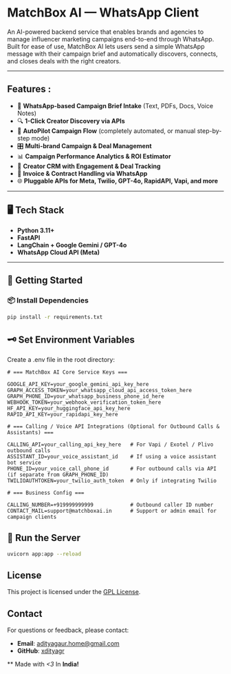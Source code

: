 # MatchBox AI — WhatsApp Client

An AI-powered backend service that enables brands and agencies to manage influencer marketing campaigns end-to-end through WhatsApp.  
Built for ease of use, MatchBox AI lets users send a simple WhatsApp message with their campaign brief and automatically discovers, connects, and closes deals with the right creators.

---

## Features : 

- 📩 **WhatsApp-based Campaign Brief Intake** (Text, PDFs, Docs, Voice Notes)
- 🔍 **1-Click Creator Discovery via APIs**
- 🤖 **AutoPilot Campaign Flow** (completely automated, or manual step-by-step mode)
- 🎛️ **Multi-brand Campaign & Deal Management**
- 📊 **Campaign Performance Analytics & ROI Estimator**
- 📝 **Creator CRM with Engagement & Deal Tracking**
- 📄 **Invoice & Contract Handling via WhatsApp**
- 🌐 **Pluggable APIs for Meta, Twilio, GPT-4o, RapidAPI, Vapi, and more**

---

## 🖥️ Tech Stack

- **Python 3.11+**
- **FastAPI**
- **LangChain + Google Gemini / GPT-4o**
- **WhatsApp Cloud API (Meta)**

---

## 💾 Getting Started

### 📦 Install Dependencies
```bash
pip install -r requirements.txt
```

## 🗝️ Set Environment Variables
Create a .env file in the root directory:
```env
# === MatchBox AI Core Service Keys ===

GOOGLE_API_KEY=your_google_gemini_api_key_here
GRAPH_ACCESS_TOKEN=your_whatsapp_cloud_api_access_token_here
GRAPH_PHONE_ID=your_whatsapp_business_phone_id_here
WEBHOOK_TOKEN=your_webhook_verification_token_here
HF_API_KEY=your_huggingface_api_key_here
RAPID_API_KEY=your_rapidapi_key_here

# === Calling / Voice API Integrations (Optional for Outbound Calls & Assistants) ===

CALLING_API=your_calling_api_key_here   # For Vapi / Exotel / Plivo outbound calls
ASSISTANT_ID=your_voice_assistant_id    # If using a voice assistant bot service
PHONE_ID=your_voice_call_phone_id       # For outbound calls via API (if separate from GRAPH_PHONE_ID)
TWILIOAUTHTOKEN=your_twilio_auth_token  # Only if integrating Twilio

# === Business Config ===

CALLING_NUMBER=+919999999999            # Outbound caller ID number
CONTACT_MAIL=support@matchboxai.in      # Support or admin email for campaign clients
```

## 🚀 Run the Server
```bash
uvicorn app:app --reload
```


## License

This project is licensed under the [GPL License](LICENSE).

## Contact

For questions or feedback, please contact:

- **Email**: adityagaur.home@gmail.com
- **GitHub**: [xdityagr](https://github.com/xdityagr)

** Made with _<3_ In **India!**
